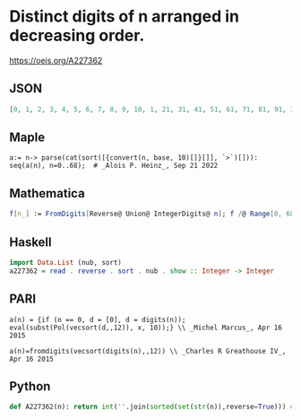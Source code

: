 # Distinct digits of n arranged in decreasing order\.
https://oeis.org/A227362
## JSON
```JSON
[0, 1, 2, 3, 4, 5, 6, 7, 8, 9, 10, 1, 21, 31, 41, 51, 61, 71, 81, 91, 20, 21, 2, 32, 42, 52, 62, 72, 82, 92, 30, 31, 32, 3, 43, 53, 63, 73, 83, 93, 40, 41, 42, 43, 4, 54, 64, 74, 84, 94, 50, 51, 52, 53, 54, 5, 65, 75, 85, 95, 60, 61, 62, 63, 64, 65, 6, 76, 86]
```
## Maple
```Maple
a:= n-> parse(cat(sort([{convert(n, base, 10)[]}[]], `>`)[])):
seq(a(n), n=0..68);  # _Alois P. Heinz_, Sep 21 2022
```
## Mathematica
```Mathematica
f[n_] := FromDigits[Reverse@ Union@ IntegerDigits@ n]; f /@ Range[0, 68] (* _Michael De Vlieger_, Apr 16 2015, corrected by _Robert G. Wilson v_ *)
```
## Haskell
```Haskell
import Data.List (nub, sort)
a227362 = read . reverse . sort . nub . show :: Integer -> Integer
```
## PARI
```PARI
a(n) = {if (n == 0, d = [0], d = digits(n)); eval(subst(Pol(vecsort(d,,12)), x, 10));} \\ _Michel Marcus_, Apr 16 2015
```
```PARI
a(n)=fromdigits(vecsort(digits(n),,12)) \\ _Charles R Greathouse IV_, Apr 16 2015
```
## Python
```Python
def A227362(n): return int(''.join(sorted(set(str(n)),reverse=True))) # _Chai Wah Wu_, Nov 23 2022
```

